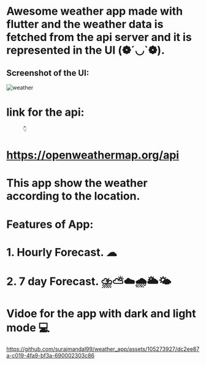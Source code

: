 # Awesome  weather app made with flutter and the weather data is fetched from the api server and it is represented in the UI (❁´◡`❁).

## Screenshot of the UI:


![weather](https://github.com/surajmandal99/weather_app/assets/105273927/ba2030c6-a418-49fb-9ec5-83e9d3813209)

#  link for the api:
          👇
#  https://openweathermap.org/api

# This app show the weather according to the location.
# Features of App:
# 1. Hourly Forecast. ☁
# 2. 7 day Forecast. ⛈️⛅☁️🌧️🌥️🌤️


# Vidoe for the app with dark and light mode 💻



https://github.com/surajmandal99/weather_app/assets/105273927/dc2ee87a-c019-4fa9-bf3a-690002303c86

